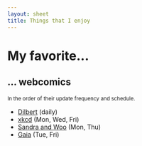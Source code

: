 ```yaml
---
layout: sheet
title: Things that I enjoy
---
```


# My favorite...

## ... webcomics

<small>In the order of their update frequency and schedule.</small>

* [Dilbert](http://dilbert.com) (daily)
* [xkcd](https://xkcd.com) (Mon, Wed, Fri)
* [Sandra and Woo](http://www.sandraandwoo.com) (Mon, Thu)
* [Gaia](http://www.sandraandwoo.com/gaia/) (Tue, Fri)
